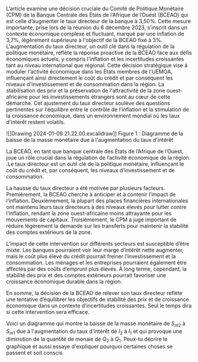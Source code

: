 L’article examine une décision cruciale du Comité de Politique Monétaire (CPM) de la Banque Centrale des États de l’Afrique de l’Ouest (BCEAO) qui est celle d’augmenter le taux directeur de la banque à 3,50%. Cette mesure importante, prise lors de la réunion du 6 décembre 2023, s’inscrit dans un contexte économique complexe et fluctuant, marqué par une inflation de 3,7%, légèrement supérieure à l'objectif de la BCEAO fixé à 3%. L'augmentation du taux directeur, un outil clé dans la régulation de la politique monétaire, reflète la réponse proactive de la BCEAO face aux défis économiques actuels, y compris l'inflation et les incertitudes croissantes tant au niveau international que régional. Cette décision stratégique vise à moduler l'activité économique dans les États membres de l'UEMOA, influençant ainsi directement le coût du crédit et par conséquent les niveaux d'investissement et de consommation dans la région. La stabilisation des prix et la préservation de l'attractivité de la zone ouest-africaine pour les investissements étrangers sont au cœur de cette démarche. Cet ajustement du taux directeur soulève des questions pertinentes sur l'équilibre entre le contrôle de l'inflation et la stimulation de la croissance économique, dans un environnement mondial où les taux d'intérêt restent volatils.

![[Drawing 2024-01-09 21.22.00.excalidraw]]
	Figure 1 : Diagramme de la baisse de la masse monétaire due à l'augmentation du taux d'intérêt

La BCEAO, en tant que banque centrale des États de l’Afrique de l’Ouest, joue un rôle crucial dans la régulation de l’activité économique de la région. .Le taux directeur est un outil clé de la politique monétaire, influençant le coût du crédit et, par conséquent, les niveaux d’investissement et de consommation.

La hausse du taux directeur a été motivée par plusieurs facteurs. Premièrement, la BCEAO cherche à anticiper et à contenir l’impact de l’inflation. Deuxièmement, la plupart des places financières internationales ont maintenu leurs taux directeurs à des niveaux élevés pour lutter contre l’inflation, rendant la zone ouest-africaine moins attrayante pour les mouvements de capitaux. Troisièmement, le CPM a jugé important de réduire légèrement la demande sur les transferts pour maintenir la stabilité des comptes extérieurs de la zone.

L’impact de cette intervention sur différents secteurs est susceptible d’être mixte. Les banques pourraient voir leur marge d’intérêt nette augmenter, mais le coût plus élevé du crédit pourrait freiner l’investissement et la consommation. Les ménages et les entreprises pourraient également être affectés par des coûts d’emprunt plus élevés. À long terme, cependant, la stabilité des prix et des comptes extérieurs pourrait favoriser une croissance économique durable dans la région.

En somme, la décision de la BCEAO de relever son taux directeur reflète une tentative d’équilibrer les objectifs de stabilité des prix et de croissance économique dans un contexte d’incertitudes croissantes. Seul le temps dira si cette intervention sera efficace.


Voici un diagramme qui montre la baisse de la masse monétaire de ${S_m}_{2}$ à ${S_m}_{1}$ due à l'augmentation du taux d'intérêt de $I_2$ à $I_1$ et qui provoque une diminution de la quantité de monaie de $Q_2$ à $Q_1$. Peux-tu décrire le graphique et aussi essaye d'expliquer pourquoi certaines choses se passent et soit conscis.